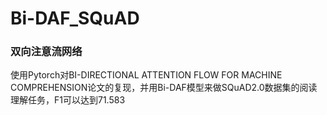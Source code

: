 # Bi-DAF_SQuAD
### 双向注意流网络

使用Pytorch对BI-DIRECTIONAL ATTENTION FLOW FOR MACHINE COMPREHENSION论文的复现，并用Bi-DAF模型来做SQuAD2.0数据集的阅读理解任务，F1可以达到71.583